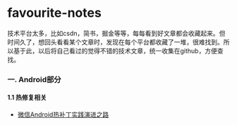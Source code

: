 # favourite-notes
技术平台太多，比如csdn，简书，掘金等等，每每看到好文章都会收藏起来。但时间久了，想回头看看某个文章时，发现在每个平台都收藏了一堆，很难找到。所以基于此，以后将自己看过的觉得不错的技术文章，统一收集在github，方便查找。

### 一. Android部分
#### 1.1 热修复相关
- [微信Android热补丁实践演进之路](http://dev.qq.com/topic/58feada400f8060c3140ab75)

